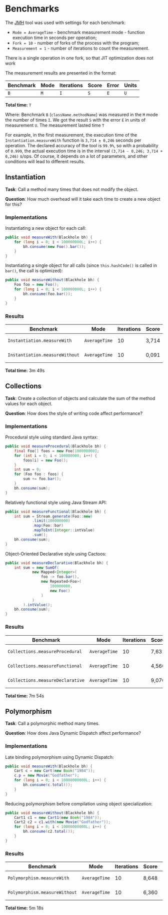 # Benchmarks

The [JMH](https://github.com/openjdk/jmh) tool was used with settings for each benchmark:

+ `Mode = AverageTime` - benchmark measurement mode - function execution time in seconds per operation;
+ `Fork = 10` - number of forks of the process with the program;
+ `Measurement = 1` - number of iterations to count the measurement.

There is a single operation in one fork, so that JIT optimization does not work


The measurement results are presented in the format:

Benchmark | Mode | Iterations | Score | Error | Units
------ | ------ | ------ | ------ | ------ | ------
`B` | `M` | `I` | `S` | `E` | `U`

**Total time:** `T`

Where: Benchmark `B` (`className.methodName`) was measured in the `M` mode the number of times `I`. We got the result `S` with the error `E` in units of measurement `U`. The measurement lasted time `T`

For example, in the first measurement, the execution time of the `Instantiation.measureWith` function is `3,714 ± 0,246` seconds per operation.
The declared accuracy of the tool is `99.9%`, so with a probability of `0.999`, the actual execution time is in the interval `(3,714 - 0,246; 3,714 + 0,246)` s/ops. Of course, it depends on a lot of parameters, and other conditions will lead to different results.



## Instantiation

**Task**: Call a method many times that does not modify the object.

**Question**: How much overhead will it take each time to create a new object for this?

### Implementations

Instantiating a new object for each call:

```Java
public void measureWith(Blackhole bh) {
    for (long i = 0; i < 100000000L; i++) {
        bh.consume(new Foo().bar());
    }
}
```

Instantiating a single object for all calls (since `this.hashCode()` is called in `bar()`, the call is optimized):

```Java
public void measureWithout(Blackhole bh) {
    Foo foo = new Foo();
    for (long i = 0; i < 100000000L; i++) {
        bh.consume(foo.bar());
    }
}
```

### Results

Benchmark | Mode | Iterations | Score | Error | Units
------ | ------ |------| ------ | ------ | ------
`Instantiation.measureWith` | `AverageTime` | 10 | 3,714 | ± 0,246 | s/op 
`Instantiation.measureWithout` | `AverageTime` | 10 | 0,091 | ± 0,004 | s/op
 
**Total time:** 3m 49s



## Collections

**Task**: Create a collection of objects and calculate the sum of the method values for each object.

**Question**: How does the style of writing code affect performance?

### Implementations

Procedural style using standard Java syntax:

```Java
public void measureProcedural(Blackhole bh) {
    final Foo[] foos = new Foo[100000000];
    for (int i = 0; i < 100000000; i++) {
        foos[i] = new Foo();
    }
    int sum = 0;
    for (Foo foo : foos) {
        sum += foo.bar();
    }
    bh.consume(sum);
}
```

Relatively functional style using Java Stream API:

```Java
public void measureFunctional(Blackhole bh) {
    int sum = Stream.generate(Foo::new)
            .limit(100000000)
            .map(Foo::bar)
            .mapToInt(Integer::intValue)
            .sum();
    bh.consume(sum);
}
```

Object-Oriented Declarative style using Cactoos:

```Java
public void measureDeclarative(Blackhole bh) {
    int sum = new SumOf(
            new Mapped<Integer>(
                foo -> foo.bar(),
                new Repeated<Foo>(
                    100000000,
                    new Foo()
                )
            )
        ).intValue();
    bh.consume(sum);
}
```

### Results

Benchmark | Mode | Iterations | Score | Error | Units
------ | ------ |------| ------ | ------ | ------
`Collections.measureProcedural` | `AverageTime` | 10 | 7,631 | ± 0,524 | s/op
`Collections.measureFunctional` | `AverageTime` | 10 | 4,560 | ± 0,595 | s/op
`Collections.measureDeclarative` | `AverageTime` | 10 | 9,070 | ± 5,783 | s/op

**Total time:** 7m 54s



## Polymorphism

**Task**: Call a polymorphic method many times.

**Question**: How does Java Dynamic Dispatch affect performance?

### Implementations

Late binding polymorphism using Dynamic Dispatch:

```Java
public void measureWith(Blackhole bh) {
    Cart c = new Cart(new Book("1984"));
    c.p = new Movie("Godfather");
    for (long i = 0; i < 10000000000L; i++) {
        bh.consume(c.total());
    }
}
```

Reducing polymorphism before compilation using object specialization:

```Java
public void measureWithout(Blackhole bh) {
    Cart1 c1 = new Cart1(new Book("1984"));
    Cart2 c2 = c1.with(new Movie("Godfather"));
    for (long i = 0; i < 10000000000L; i++) {
        bh.consume(c2.total());
    }
}
```

### Results

Benchmark | Mode | Iterations | Score | Error | Units
------ | ------ | ------ | ------ | ------ | ------
`Polymorphism.measureWith` | `AverageTime` | 10 | 8,648 | ± 0,834 | s/op
`Polymorphism.measureWithout` | `AverageTime` | 10 | 6,360 | ± 0,346 | s/op

**Total time:** 5m 18s
